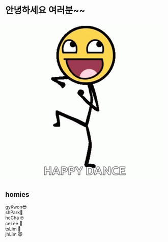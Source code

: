 # 안녕하세요 여러분~~

![Alt text](image-1.png)

## homies

gyKwon😎   
shPark🤖  
hcCha 🤓    
ceLee 🤗  
tsLim 🤫  
jhLim 😸  
